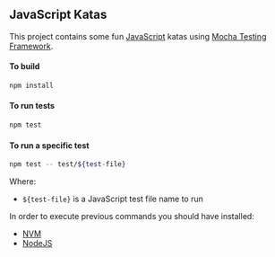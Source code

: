 JavaScript Katas
----------------------------

This project contains some fun [JavaScript](https://developer.mozilla.org/en-US/docs/Web/JavaScript) katas using [Mocha Testing Framework](https://mochajs.org/).

#### To build

```bash
npm install
```

#### To run tests

```bash
npm test
```

#### To run a specific test

```bash
npm test -- test/${test-file}
```

Where:

* `${test-file}` is a JavaScript test file name to run

In order to execute previous commands you should have installed:

- [NVM](https://github.com/nvm-sh/nvm)
- [NodeJS](https://nodejs.org/en/)
